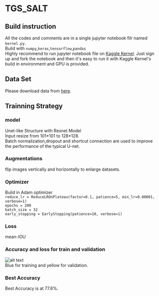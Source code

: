 # TGS_SALT
## Build instruction<br/>
All the codes and comments are in a single jupyter notebook filr named ```kernel.py```.<br/>
Build with ```numpy```,```keras```,```tensorflow```,```pandas```<br/>
Highly recommend to run jupyter notebook file on [Kaggle Kernel](https://www.kaggle.com/wenjieluo/tgs-wj). Just sign up and fork the notebook and then it's easy to run it with Kaggle Kernel's build in environment and GPU is provided.<br/>
## Data Set
Please download data from [here](https://www.kaggle.com/c/tgs-salt-identification-challenge/data).<br/>
## Trainning Strategy<br/>
### model<br/>
Unet-like Structure with Resnet Model<br/>
Input resize from 101\*101 to 128\*128.<br/>
Batch normalization,dropout and shortcut connection are used to improve the performance of the typical U-net.<br/>

### Augmentations<br/>
flip images vertically and horizontally to enlarge datasets.<br/>

### Optimizer<br/>
Build in Adam optimizer<br/>
```reduce_lr = ReduceLROnPlateau(factor=0.1, patience=5, min_lr=0.00001, verbose=1)```<br/>
```epochs = 200```<br/>
```batch_size = 32```<br/>
```early_stopping = EarlyStopping(patience=10, verbose=1)```<br/>
### Loss<br/> 
mean-IOU<br/>
### Accuracy and loss for train and validation<br/>
![alt text](https://github.com/WenjieLuo2333/TGS_SALT/blob/master/__results___28_0.png)<br/>
Blue for training and yellow for validation.<br/>
### Best Accuracy
Best Accuracy is at 77.6%.
